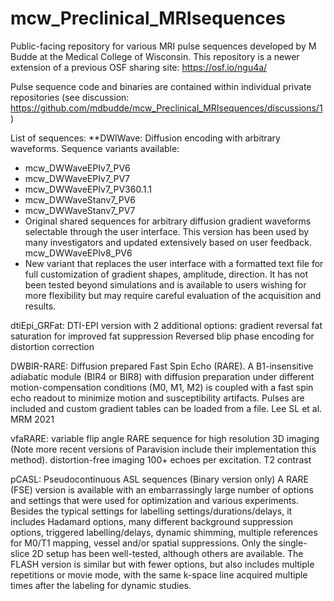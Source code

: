 # mcw_Preclinical_MRIsequences
Public-facing repository for various MRI pulse sequences developed by M Budde at the Medical College of Wisconsin. 
This repository is a newer extension of a previous OSF sharing site: https://osf.io/ngu4a/

Pulse sequence code and binaries are contained within individual private repositories (see discussion: https://github.com/mdbudde/mcw_Preclinical_MRIsequences/discussions/1)


List of sequences:
**DWIWave: 
Diffusion encoding with arbitrary waveforms. 
Sequence variants available: 
- mcw_DWWaveEPIv7_PV6 
- mcw_DWWaveEPIv7_PV7
- mcw_DWWaveEPIv7_PV360.1.1
- mcw_DWWaveStanv7_PV6
- mcw_DWWaveStanv7_PV7
- Original shared sequences for arbitrary diffusion gradient waveforms selectable through the user interface. This version has been used by many investigators and updated extensively based on user feedback.
mcw_DWWaveEPIv8_PV6
- New variant that replaces the user interface with a formatted text file for full customization of gradient shapes, amplitude, direction. It has not been tested beyond simulations and is available to users wishing for more flexibility but may require careful evaluation of the acquisition and results. 


dtiEpi_GRFat: DTI-EPI version with 2 additional options:
gradient reversal fat saturation for improved fat suppression
Reversed blip phase encoding for distortion correction


DWBIR-RARE: Diffusion prepared Fast Spin Echo (RARE). A B1-insensitive adiabatic module (BIR4 or BIR8) with diffusion preparation under different motion-compensation conditions (M0, M1, M2) is coupled with a fast spin echo readout to minimize motion and susceptibility artifacts. Pulses are included and custom gradient tables can be loaded from a file. Lee SL et al. MRM 2021


vfaRARE: variable flip angle RARE sequence for high resolution 3D imaging (Note more recent versions of Paravision include their implementation this method).
distortion-free imaging
100+ echoes per excitation.
T2 contrast



pCASL: Pseudocontinuous ASL sequences (Binary version only)
A RARE (FSE) version is available with an embarrassingly large number of options and settings that were used for optimization and various experiments. Besides the typical settings for labelling settings/durations/delays, it includes Hadamard options, many different background suppression options, triggered labelling/delays, dynamic shimming, multiple references for M0/T1 mapping, vessel and/or spatial suppressions. Only the single-slice 2D setup has been well-tested, although others are available.
The FLASH version is similar but with fewer options, but also includes multiple repetitions or movie mode, with the same k-space line acquired multiple times after the labeling for dynamic studies.
